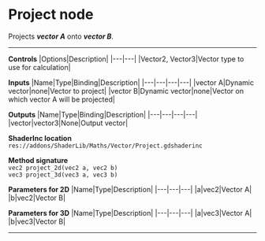 # Project node
Projects <i><b>vector A</b></i> onto <i><b>vector B</b></i>.
<hr>

**Controls**
|Options|Description|
|---|---|
|Vector2, Vector3|Vector type to use for calculation|

**Inputs**
|Name|Type|Binding|Description|
|---|---|---|---|
|vector A|Dynamic vector|none|Vector to project|
|vector B|Dynamic vector|none|Vector on which vector A will be projected|

**Outputs**
|Name|Type|Binding|Description|
|---|---|---|---|
|vector|vector3|None|Output vector|

**ShaderInc location**
<br>`res://addons/ShaderLib/Maths/Vector/Project.gdshaderinc`

**Method signature**
<br>`vec2 project_2d(vec2 a, vec2 b)`
<br>`vec3 project_3d(vec3 a, vec3 b)`

**Parameters for 2D**
|Name|Type|Description|
|---|---|---|
|a|vec2|Vector A|
|b|vec2|Vector B|

**Parameters for 3D**
|Name|Type|Description|
|---|---|---|
|a|vec3|Vector A|
|b|vec3|Vector B|
___